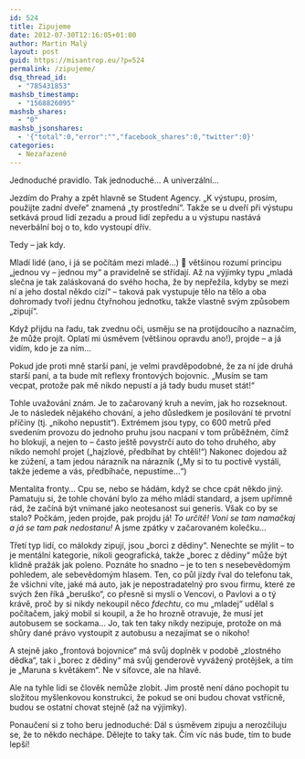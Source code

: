 ```yaml
---
id: 524
title: Zipujeme
date: 2012-07-30T12:16:05+01:00
author: Martin Malý
layout: post
guid: https://misantrop.eu/?p=524
permalink: /zipujeme/
dsq_thread_id:
  - "785431853"
mashsb_timestamp:
  - "1568826095"
mashsb_shares:
  - "0"
mashsb_jsonshares:
  - '{"total":0,"error":"","facebook_shares":0,"twitter":0}'
categories:
  - Nezařazené
---
```

Jednoduché pravidlo. Tak jednoduché&#8230; A univerzální&#8230;

<!--more-->

Jezdím do Prahy a zpět hlavně se Student Agency. &#8222;K výstupu, prosím, použijte zadní dveře&#8220; znamená &#8222;ty prostřední&#8220;. Takže se u dveří při výstupu setkává proud lidí zezadu a proud lidí zepředu a u výstupu nastává neverbální boj o to, kdo vystoupí dřív.

Tedy &#8211; jak kdy.

Mladí lidé (ano, i já se počítám mezi mladé&#8230;) 🙂 většinou rozumí principu &#8222;jednou vy &#8211; jednou my&#8220; a pravidelně se střídají. Až na výjimky typu &#8222;mladá slečna je tak zaláskovaná do svého hocha, že by nepřežila, kdyby se mezi ní a jeho dostal někdo cizí&#8220; &#8211; taková pak vystupuje tělo na tělo a oba dohromady tvoří jednu čtyřnohou jednotku, takže vlastně svým způsobem &#8222;zipují&#8220;.

Když přijdu na řadu, tak zvednu oči, usměju se na protijdoucího a naznačím, že může projít. Oplatí mi úsměvem (většinou opravdu ano!), projde &#8211; a já vidím, kdo je za ním&#8230;

Pokud jde proti mně starší paní, je velmi pravděpodobné, že za ní jde druhá starší paní, a ta bude mít reflexy frontových bojovnic. &#8222;Musím se tam vecpat, protože pak mě nikdo nepustí a já tady budu muset stát!&#8220;

Tohle uvažování znám. Je to začarovaný kruh a nevím, jak ho rozseknout. Je to následek nějakého chování, a jeho důsledkem je posilování té prvotní příčiny (tj. &#8222;nikoho nepustit&#8220;). Extrémem jsou typy, co 600 metrů před svedením provozu do jednoho pruhu jsou nacpaní v tom průběžném, čímž ho blokují, a nejen to &#8211; často ještě povystrčí auto do toho druhého, aby nikdo nemohl projet (&#8222;hajzlové, předbíhat by chtěli!&#8220;) Nakonec dojedou až ke zúžení, a tam jedou nárazník na nárazník (&#8222;My si to tu poctivě vystáli, takže jedeme a vás, předbíhače, nepustíme&#8230;&#8220;)

Mentalita fronty&#8230; Cpu se, nebo se hádám, když se chce cpát někdo jiný. Pamatuju si, že tohle chování bylo za mého mládí standard, a jsem upřímně rád, že začíná být vnímané jako neotesanost sui generis. Však co by se stalo? Počkám, jeden projde, pak projdu já! _To určitě! Voni se tam namačkaj a já se tam pak nedostanu!_ A jsme zpátky v začarovaném kolečku&#8230;

Třetí typ lidí, co málokdy zipují, jsou &#8222;borci z dědiny&#8220;. Nenechte se mýlit &#8211; to je mentální kategorie, nikoli geografická, takže &#8222;borec z dědiny&#8220; může být klidně pražák jak poleno. Poznáte ho snadno &#8211; je to ten s nesebevědomým pohledem, ale sebevědomým hlasem. Ten, co půl jízdy řval do telefonu tak, že všichni víte, jaké má auto, jak je nepostradatelný pro svou firmu, které ze svých žen říká &#8222;beruško&#8220;, co přesně si myslí o Vencovi, o Pavlovi a o tý krávě, proč by si nikdy nekoupil něco _fdechtu_, co mu &#8222;mladej&#8220; udělal s počítačem, jaký mobil si koupil, a že ho hrozně otravuje, že musí jet autobusem se sockama&#8230; Jo, tak ten taky nikdy nezipuje, protože on má shůry dané právo vystoupit z autobusu a nezajímat se o nikoho!

A stejně jako &#8222;frontová bojovnice&#8220; má svůj doplněk v podobě &#8222;zlostného dědka&#8220;, tak i &#8222;borec z dědiny&#8220; má svůj genderově vyvážený protějšek, a tím je &#8222;Maruna s květákem&#8220;. Ne v síťovce, ale na hlavě.

Ale na tyhle lidi se člověk nemůže zlobit. Jim prostě není dáno pochopit tu složitou myšlenkovou konstrukci, že pokud se oni budou chovat vstřícně, budou se ostatní chovat stejně (až na výjimky).

Ponaučení si z toho beru jednoduché: Dál s úsměvem zipuju a nerozčiluju se, že to někdo nechápe. Dělejte to taky tak. Čím víc nás bude, tím to bude lepší!

&nbsp;